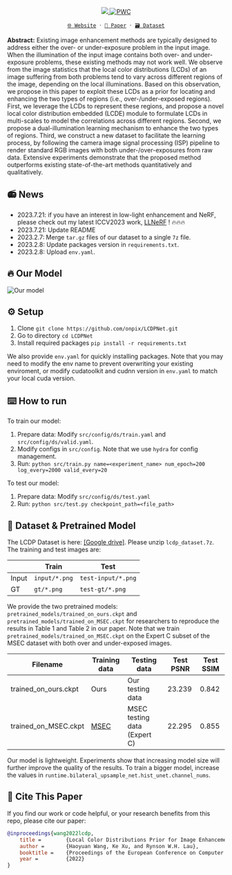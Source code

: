 <div align="center">
  <a href="https://whyy.site/paper/lcdp">
    <img src="imgs/title.webp"/>
  </a>


  <a href="https://paperswithcode.com/sota/image-enhancement-on-exposure-errors?p=local-color-distributions-prior-for-image">
    <img src="https://img.shields.io/endpoint.svg?url=https://paperswithcode.com/badge/local-color-distributions-prior-for-image/image-enhancement-on-exposure-errors" alt="PWC" />
    </a>

  [`🌐 Website`](https://whyy.site/paper/lcdp) &nbsp;&centerdot;&nbsp; [`📃 Paper`](https://www.cs.cityu.edu.hk/~rynson/papers/eccv22b.pdf) &nbsp;&centerdot;&nbsp; [`🗃️ Dataset`](https://drive.google.com/drive/folders/10Reaq-N0DiZiFpSrZ8j5g3g0EJes4JiS?usp=sharing)
</div>


**Abstract:** Existing image enhancement methods are typically designed to address either the over- or under-exposure problem in the input image. When the illumination of the input image contains both over- and under-exposure problems, these existing methods may not work well. We observe from the image statistics that the local color distributions (LCDs) of an image suffering from both problems tend to vary across different regions of the image, depending on the local illuminations. Based on this observation, we propose in this paper to exploit these LCDs as a prior for locating and enhancing the two types of regions (i.e., over-/under-exposed regions). First, we leverage the LCDs to represent these regions, and propose a novel local color distribution embedded (LCDE) module to formulate LCDs in multi-scales to model the correlations across different regions. Second, we propose a dual-illumination learning mechanism to enhance the two types of regions. Third, we construct a new dataset to facilitate the learning process, by following the camera image signal processing (ISP) pipeline to render standard RGB images with both under-/over-exposures from raw data. Extensive experiments demonstrate that the proposed method outperforms existing state-of-the-art methods quantitatively and qualitatively.

## 📻 News

- 2023.7.21: if you have an interest in low-light enhancement and NeRF, please check out my latest ICCV2023 work, [LLNeRF](https://github.com/onpix/LLNeRF) ! 🔥🔥🔥
- 2023.7.21: Update README
- 2023.2.7: Merge `tar.gz` files of our dataset to a single `7z` file.
- 2023.2.8: Update packages version in `requirements.txt`.
- 2023.2.8: Upload `env.yaml`.

## 🔥 Our Model

![Our model](https://hywang99.github.io/images/lcdpnet/arch.png)


## ⚙️ Setup

1. Clone `git clone https://github.com/onpix/LCDPNet.git`
2. Go to directory `cd LCDPNet`
3. Install required packages `pip install -r requirements.txt`

We also provide `env.yaml` for quickly installing packages. Note that you may need to modify the env name to prevent overwriting your existing enviroment, or modify cudatoolkit and cudnn version in `env.yaml` to match your local cuda version.

## ⌨️ How to run

To train our model:

1. Prepare data: Modify `src/config/ds/train.yaml` and `src/config/ds/valid.yaml`.
2. Modify configs in `src/config`. Note that we use `hydra` for config management.
3. Run: `python src/train.py name=<experiment_name> num_epoch=200 log_every=2000 valid_every=20`

To test our model:

1. Prepare data: Modify `src/config/ds/test.yaml`
2. Run: `python src/test.py checkpoint_path=<file_path>`

## 📂 Dataset & Pretrained Model

The LCDP Dataset is here: [[Google drive]](https://drive.google.com/drive/folders/10Reaq-N0DiZiFpSrZ8j5g3g0EJes4JiS?usp=sharing). Please unzip `lcdp_dataset.7z`. The training and test images are:

|       | Train         | Test               |
| ----- | ------------- | ------------------ |
| Input | `input/*.png` | `test-input/*.png` |
| GT    | `gt/*.png`    | `test-gt/*.png`    |

We provide the two pretrained models: `pretrained_models/trained_on_ours.ckpt` and `pretrained_models/trained_on_MSEC.ckpt` for researchers to reproduce the results in Table 1 and Table 2 in our paper. Note that we train `pretrained_models/trained_on_MSEC.ckpt` on the Expert C subset of the MSEC dataset with both over and under-exposed images.

| Filename             | Training data                                                | Testing data                 | Test PSNR | Test SSIM |
| -------------------- | ------------------------------------------------------------ | ---------------------------- | --------- | --------- |
| trained_on_ours.ckpt | Ours                                                         | Our testing data             | 23.239    | 0.842     |
| trained_on_MSEC.ckpt | [MSEC](https://github.com/mahmoudnafifi/Exposure_Correction) | MSEC testing data (Expert C) | 22.295    | 0.855     |

Our model is lightweight. Experiments show that increasing model size will further improve the quality of the results. To train a bigger model, increase the values in `runtime.bilateral_upsample_net.hist_unet.channel_nums`.

## 🔗 Cite This Paper

If you find our work or code helpful, or your research benefits from this repo, please cite our paper:

```bibtex
@inproceedings{wang2022lcdp,
    title =        {Local Color Distributions Prior for Image Enhancement},
    author =       {Haoyuan Wang, Ke Xu, and Rynson W.H. Lau},
    booktitle =    {Proceedings of the European Conference on Computer Vision (ECCV)},
    year =         {2022}
}
```
